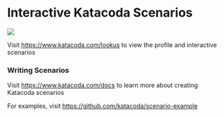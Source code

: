 # Interactive Katacoda Scenarios

[![](http://shields.katacoda.com/katacoda/lookus/count.svg)](https://www.katacoda.com/lookus "Get your profile on Katacoda.com")

Visit https://www.katacoda.com/lookus to view the profile and interactive scenarios

### Writing Scenarios
Visit https://www.katacoda.com/docs to learn more about creating Katacoda scenarios

For examples, visit https://github.com/katacoda/scenario-example
